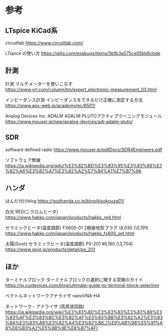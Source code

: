 # 参考
## LTspice KiCad系

circuitlab
https://www.circuitlab.com/

LTspice の使い方
https://qiita.com/exabugs/items/5bfb3a575ce05bb6cbde

## 計測
計測
マルチメーターを使いこなす 
https://www.yrl.com/column/tm/expert_electronic-measurement_03.html

インピーダンス計測
インピーダンスをできるだけ正確に測定する方法
https://www.aps-web.jp/academy/ec/6501/

Analog Devices Inc. ADALM
ADALM-PLUTOアクティブラーニングモジュール 
https://www.mouser.jp/new/analog-devices/adi-adalm-pluto/

## SDR
software defined radio
https://www.mouser.jp/pdfDocs/SDR4Engineers.pdf

ソフトウェア無線
https://ja.wikipedia.org/wiki/%E3%82%BD%E3%83%95%E3%83%88%E3%82%A6%E3%82%A7%E3%82%A2%E7%84%A1%E7%B7%9A

## ハンダ
はんだ付けblog
https://godhanda.co.jp/blog/kisokouza01/

白光
RED(ニクロムヒータ)
https://www.hakko.com/japan/products/hakko_red.html

セラミックヒータ(温度調節)
FX600-01 	2極接地型プラグ 	\8,030 (\5,191)
https://www.hakko.com/japan/products/hakko_fx600_set.html

太陽(Goot)
セラミックヒータ(温度調節)
PX-201 ¥6,160 (\3,704)
https://www.goot.jp/products/detail/px_201

## ほか
ターミナルブロック
ターミナルブロックの選択に関する究極のガイド
https://jp.cuidevices.com/blog/ultimate-guide-to-terminal-block-selection

ベクトルネットワークアナライザ
nanoVNA-H4

ネットワーク・アナライザ (高周波回路)
https://ja.wikipedia.org/wiki/%E3%83%8D%E3%83%83%E3%83%88%E3%83%AF%E3%83%BC%E3%82%AF%E3%83%BB%E3%82%A2%E3%83%8A%E3%83%A9%E3%82%A4%E3%82%B6_(%E9%AB%98%E5%91%A8%E6%B3%A2%E5%9B%9E%E8%B7%AF)

